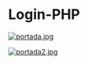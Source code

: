 # Login-PHP

[![portada.jpg](https://i.postimg.cc/CMz94wBD/portada.jpg)](https://postimg.cc/JtCTrVQ4)

[![portada2.jpg](https://i.postimg.cc/0NXc6JC4/portada2.jpg)](https://postimg.cc/94TGK0KP)


